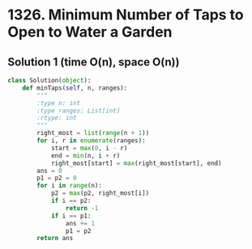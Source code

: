 # 1326. Minimum Number of Taps to Open to Water a Garden

## Solution 1 (time O(n), space O(n))

```python
class Solution(object):
    def minTaps(self, n, ranges):
        """
        :type n: int
        :type ranges: List[int]
        :rtype: int
        """
        right_most = list(range(n + 1))
        for i, r in enumerate(ranges):
            start = max(0, i - r)
            end = min(n, i + r)
            right_most[start] = max(right_most[start], end)
        ans = 0
        p1 = p2 = 0
        for i in range(n):
            p2 = max(p2, right_most[i])
            if i == p2:
                return -1
            if i == p1:
                ans += 1
                p1 = p2
        return ans
```
